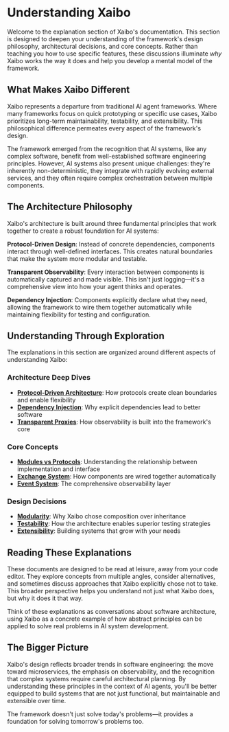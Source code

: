 # Understanding Xaibo

Welcome to the explanation section of Xaibo's documentation. This section is designed to deepen your understanding of the framework's design philosophy, architectural decisions, and core concepts. Rather than teaching you how to use specific features, these discussions illuminate *why* Xaibo works the way it does and help you develop a mental model of the framework.

## What Makes Xaibo Different

Xaibo represents a departure from traditional AI agent frameworks. Where many frameworks focus on quick prototyping or specific use cases, Xaibo prioritizes long-term maintainability, testability, and extensibility. This philosophical difference permeates every aspect of the framework's design.

The framework emerged from the recognition that AI systems, like any complex software, benefit from well-established software engineering principles. However, AI systems also present unique challenges: they're inherently non-deterministic, they integrate with rapidly evolving external services, and they often require complex orchestration between multiple components.

## The Architecture Philosophy

Xaibo's architecture is built around three fundamental principles that work together to create a robust foundation for AI systems:

**Protocol-Driven Design**: Instead of concrete dependencies, components interact through well-defined interfaces. This creates natural boundaries that make the system more modular and testable.

**Transparent Observability**: Every interaction between components is automatically captured and made visible. This isn't just logging—it's a comprehensive view into how your agent thinks and operates.

**Dependency Injection**: Components explicitly declare what they need, allowing the framework to wire them together automatically while maintaining flexibility for testing and configuration.

## Understanding Through Exploration

The explanations in this section are organized around different aspects of understanding Xaibo:

### Architecture Deep Dives
- **[Protocol-Driven Architecture](architecture/protocols.md)**: How protocols create clean boundaries and enable flexibility
- **[Dependency Injection](architecture/dependency-injection.md)**: Why explicit dependencies lead to better software
- **[Transparent Proxies](architecture/transparent-proxies.md)**: How observability is built into the framework's core

### Core Concepts
- **[Modules vs Protocols](concepts/modules-vs-protocols.md)**: Understanding the relationship between implementation and interface
- **[Exchange System](concepts/exchange-system.md)**: How components are wired together automatically
- **[Event System](concepts/event-system.md)**: The comprehensive observability layer

### Design Decisions
- **[Modularity](design/modularity.md)**: Why Xaibo chose composition over inheritance
- **[Testability](design/testability.md)**: How the architecture enables superior testing strategies
- **[Extensibility](design/extensibility.md)**: Building systems that grow with your needs

## Reading These Explanations

These documents are designed to be read at leisure, away from your code editor. They explore concepts from multiple angles, consider alternatives, and sometimes discuss approaches that Xaibo explicitly chose not to take. This broader perspective helps you understand not just what Xaibo does, but why it does it that way.

Think of these explanations as conversations about software architecture, using Xaibo as a concrete example of how abstract principles can be applied to solve real problems in AI system development.

## The Bigger Picture

Xaibo's design reflects broader trends in software engineering: the move toward microservices, the emphasis on observability, and the recognition that complex systems require careful architectural planning. By understanding these principles in the context of AI agents, you'll be better equipped to build systems that are not just functional, but maintainable and extensible over time.

The framework doesn't just solve today's problems—it provides a foundation for solving tomorrow's problems too.